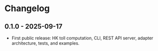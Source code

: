 # Changelog

## 0.1.0 - 2025-09-17
- First public release: HK toll computation, CLI, REST API server, adapter architecture, tests, and examples.
